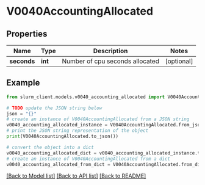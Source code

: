 # V0040AccountingAllocated


## Properties

Name | Type | Description | Notes
------------ | ------------- | ------------- | -------------
**seconds** | **int** | Number of cpu seconds allocated | [optional] 

## Example

```python
from slurm_client.models.v0040_accounting_allocated import V0040AccountingAllocated

# TODO update the JSON string below
json = "{}"
# create an instance of V0040AccountingAllocated from a JSON string
v0040_accounting_allocated_instance = V0040AccountingAllocated.from_json(json)
# print the JSON string representation of the object
print(V0040AccountingAllocated.to_json())

# convert the object into a dict
v0040_accounting_allocated_dict = v0040_accounting_allocated_instance.to_dict()
# create an instance of V0040AccountingAllocated from a dict
v0040_accounting_allocated_from_dict = V0040AccountingAllocated.from_dict(v0040_accounting_allocated_dict)
```
[[Back to Model list]](../README.md#documentation-for-models) [[Back to API list]](../README.md#documentation-for-api-endpoints) [[Back to README]](../README.md)


